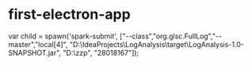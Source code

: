 # first-electron-app


var child = spawn('spark-submit', ["--class","org.glsc.FullLog","--master","local[4]", 
"D:\\IdeaProjects\\LogAnalysis\\target\\LogAnalysis-1.0-SNAPSHOT.jar", "D:\\zzp", "28018167"]);